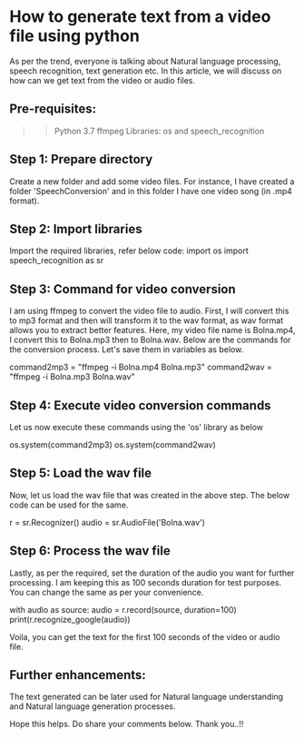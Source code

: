 # How to generate text from a video file using python

As per the trend, everyone is talking about Natural language processing, speech recognition, text generation etc. In this article, we will discuss on how can we get text from the video or audio files.

## Pre-requisites:

>> Python 3.7
>> ffmpeg
>> Libraries: os and speech_recognition

## Step 1: Prepare directory

Create a new folder and add some video files. For instance, I have created a folder 'SpeechConversion' and in this folder I have one video song (in .mp4 format).

## Step 2: Import libraries

Import the required libraries, refer below code:
import os
import speech_recognition as sr

## Step 3: Command for video conversion

I am using ffmpeg to convert the video file to audio. First, I will convert this to mp3 format and then will transform it to the wav format, as wav format allows you to extract better features. Here, my video file name is Bolna.mp4, I convert this to Bolna.mp3 then to Bolna.wav. Below are the commands for the conversion process. Let's save them in variables as below.

command2mp3 = "ffmpeg -i Bolna.mp4 Bolna.mp3"
command2wav = "ffmpeg -i Bolna.mp3 Bolna.wav"

## Step 4: Execute video conversion commands

Let us now execute these commands using the 'os' library as below

os.system(command2mp3)
os.system(command2wav)

## Step 5: Load the wav file

Now, let us load the wav file that was created in the above step. The below code can be used for the same.

r = sr.Recognizer()
audio = sr.AudioFile('Bolna.wav')

## Step 6: Process the wav file

Lastly, as per the required, set the duration of the audio you want for further processing. I am keeping this as 100 seconds duration for test purposes. You can change the same as per your convenience.

with audio as source:
	audio = r.record(source, duration=100)
print(r.recognize_google(audio))

Voila, you can get the text for the first 100 seconds of the video or audio file.

## Further enhancements:

The text generated can be later used for Natural language understanding and Natural language generation processes.

Hope this helps. Do share your comments below. Thank you..!!

